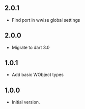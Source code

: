 ## 2.0.1
- Find port in wwise global settings

## 2.0.0
- Migrate to dart 3.0

## 1.0.1
- Add basic WObject types

## 1.0.0

- Initial version.

